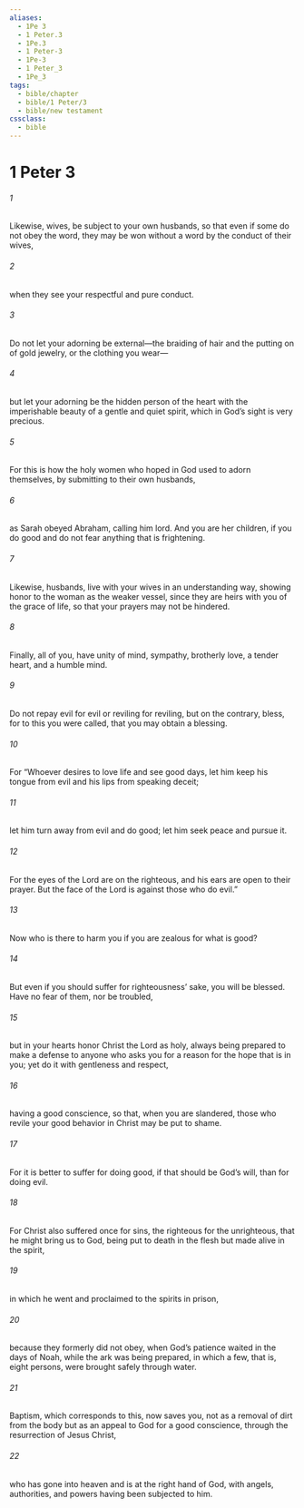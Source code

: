 ```yaml
---
aliases:
  - 1Pe 3
  - 1 Peter.3
  - 1Pe.3
  - 1 Peter-3
  - 1Pe-3
  - 1 Peter_3
  - 1Pe_3
tags:
  - bible/chapter
  - bible/1 Peter/3
  - bible/new testament
cssclass:
  - bible
---
```


# 1 Peter 3

###### 1
Likewise, wives, be subject to your own husbands, so that even if some do not obey the word, they may be won without a word by the conduct of their wives,
###### 2
when they see your respectful and pure conduct.
###### 3
Do not let your adorning be external—the braiding of hair and the putting on of gold jewelry, or the clothing you wear—
###### 4
but let your adorning be the hidden person of the heart with the imperishable beauty of a gentle and quiet spirit, which in God’s sight is very precious.
###### 5
For this is how the holy women who hoped in God used to adorn themselves, by submitting to their own husbands,
###### 6
as Sarah obeyed Abraham, calling him lord. And you are her children, if you do good and do not fear anything that is frightening.
###### 7
Likewise, husbands, live with your wives in an understanding way, showing honor to the woman as the weaker vessel, since they are heirs with you of the grace of life, so that your prayers may not be hindered.
###### 8
Finally, all of you, have unity of mind, sympathy, brotherly love, a tender heart, and a humble mind.
###### 9
Do not repay evil for evil or reviling for reviling, but on the contrary, bless, for to this you were called, that you may obtain a blessing.
###### 10
For “Whoever desires to love life and see good days, let him keep his tongue from evil and his lips from speaking deceit;
###### 11
let him turn away from evil and do good; let him seek peace and pursue it.
###### 12
For the eyes of the Lord are on the righteous, and his ears are open to their prayer. But the face of the Lord is against those who do evil.”
###### 13
Now who is there to harm you if you are zealous for what is good?
###### 14
But even if you should suffer for righteousness’ sake, you will be blessed. Have no fear of them, nor be troubled,
###### 15
but in your hearts honor Christ the Lord as holy, always being prepared to make a defense to anyone who asks you for a reason for the hope that is in you; yet do it with gentleness and respect,
###### 16
having a good conscience, so that, when you are slandered, those who revile your good behavior in Christ may be put to shame.
###### 17
For it is better to suffer for doing good, if that should be God’s will, than for doing evil.
###### 18
For Christ also suffered once for sins, the righteous for the unrighteous, that he might bring us to God, being put to death in the flesh but made alive in the spirit,
###### 19
in which he went and proclaimed to the spirits in prison,
###### 20
because they formerly did not obey, when God’s patience waited in the days of Noah, while the ark was being prepared, in which a few, that is, eight persons, were brought safely through water.
###### 21
Baptism, which corresponds to this, now saves you, not as a removal of dirt from the body but as an appeal to God for a good conscience, through the resurrection of Jesus Christ,
###### 22
who has gone into heaven and is at the right hand of God, with angels, authorities, and powers having been subjected to him.


